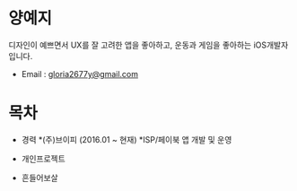 # 양예지
디자인이 예쁘면서 UX를 잘 고려한 앱을 좋아하고, 운동과 게임을 좋아하는 iOS개발자 입니다.

* Email : gloria2677y@gmail.com

# 목차
* 경력
 *(주)브이피 (2016.01 ~ 현재)
  *ISP/페이북 앱 개발 및 운영 
    

* 개인프로젝트
 * 흔들어보살
